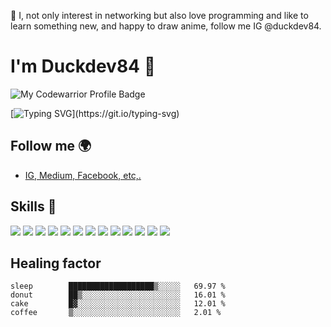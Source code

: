 👀 I, not only interest in networking but also love programming and like to learn something new, and happy to draw anime, follow me IG @duckdev84.
# I'm Duckdev84 👀
![My Codewarrior Profile Badge](https://www.codewars.com/users/andreaharris-go/badges/large)

[![Typing SVG](https://readme-typing-svg.herokuapp.com?lines=Art+and+development+are+in+my+life.)](https://git.io/typing-svg)

## Follow me 🌍
- [IG, Medium, Facebook, etc,.](https://linktr.ee/duckdev84)

## Skills 🚀

![](https://img.shields.io/badge/HTML5-E34F26?style=for-the-badge&logo=html5&logoColor=white)
![](https://img.shields.io/badge/JavaScript-F7DF1E?style=for-the-badge&logo=javascript&logoColor=black)
![](https://img.shields.io/badge/Node.js-43853D?style=for-the-badge&logo=node.js&logoColor=white)
![](https://img.shields.io/badge/CSS3-1572B6?style=for-the-badge&logo=css3&logoColor=white)
![](https://img.shields.io/badge/Sass-CC6699?style=for-the-badge&logo=sass&logoColor=white)
![](https://img.shields.io/badge/Express.js-404D59?style=for-the-badge)
![](https://img.shields.io/badge/React-20232A?style=for-the-badge&logo=react&logoColor=61DAFB)
![](https://img.shields.io/badge/Tailwind_CSS-38B2AC?style=for-the-badge&logo=tailwind-css&logoColor=white)
![](https://img.shields.io/badge/Bootstrap-563D7C?style=for-the-badge&logo=bootstrap&logoColor=white)
![](https://img.shields.io/badge/Material--UI-0081CB?style=for-the-badge&logo=material-ui&logoColor=white)
![](https://img.shields.io/badge/Redux-593D88?style=for-the-badge&logo=redux&logoColor=white)
![](https://img.shields.io/badge/MongoDB-4EA94B?style=for-the-badge&logo=mongodb&logoColor=white)
![](https://img.shields.io/badge/Google_Cloud-4285F4?style=for-the-badge&logo=google-cloud&logoColor=white)

## Healing factor

<!--START_SECTION:waka-->
```text
sleep        ███████████████████▒░░░░░   69.97 % 
donut        ██▒░░░░░░░░░░░░░░░░░░░░░░   16.01 % 
cake         █▓░░░░░░░░░░░░░░░░░░░░░░░   12.01 % 
coffee       ▒░░░░░░░░░░░░░░░░░░░░░░░░   2.01 % 
```
<!--END_SECTION:waka-->
